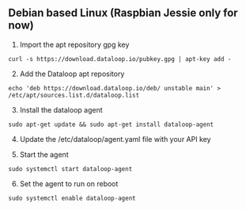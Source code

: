 ## Debian based Linux (Raspbian Jessie only for now)

1. Import the apt repository gpg key

```
curl -s https://download.dataloop.io/pubkey.gpg | apt-key add -
```

2. Add the Dataloop apt repository

```
echo 'deb https://download.dataloop.io/deb/ unstable main' > /etc/apt/sources.list.d/dataloop.list
```

3. Install the dataloop agent

```
sudo apt-get update && sudo apt-get install dataloop-agent
```

4. Update the /etc/dataloop/agent.yaml file with your API key

5. Start the agent

```
sudo systemctl start dataloop-agent
```

6. Set the agent to run on reboot

```
sudo systemctl enable dataloop-agent
```
